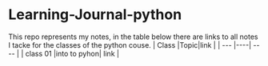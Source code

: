 # Learning-Journal-python
This repo represents my notes, in the table below there are links to all notes I tacke for the classes of the python couse.
| Class |Topic|link |
| --- |----| ---- |
| class 01  |into to pyhon| link |
